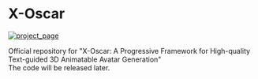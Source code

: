 # X-Oscar

[![project_page](https://img.shields.io/badge/project_page-68BC71)](https://xmu-xiaoma666.github.io/Projects/X-Oscar/)

Official repository for "X-Oscar: A Progressive Framework for High-quality Text-guided 3D Animatable Avatar Generation"</a><br>
The code will be released later.
